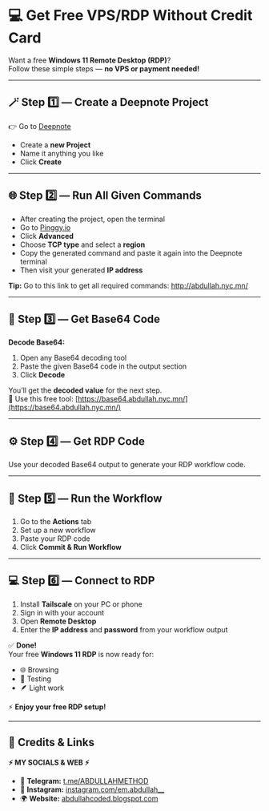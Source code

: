 # 💻 Get Free VPS/RDP Without Credit Card  

Want a free **Windows 11 Remote Desktop (RDP)**?  
Follow these simple steps — **no VPS or payment needed!**

---

## 🪄 Step 1️⃣ — Create a Deepnote Project  
👉 Go to [Deepnote](https://deepnote.com/)  
- Create a **new Project**  
- Name it anything you like  
- Click **Create**

---

## 🌐 Step 2️⃣ — Run All Given Commands  
- After creating the project, open the terminal  
- Go to [Pinggy.io](https://pinggy.io/)  
- Click **Advanced**  
- Choose **TCP type** and select a **region**  
- Copy the generated command and paste it again into the Deepnote terminal  
- Then visit your generated **IP address**

**Tip:** Go to this link to get all required commands: http://abdullah.nyc.mn/

---

## 🧠 Step 3️⃣ — Get Base64 Code  
**Decode Base64:**  
1. Open any Base64 decoding tool  
2. Paste the given Base64 code in the output section  
3. Click **Decode**

You’ll get the **decoded value** for the next step.  
🔗 Use this free tool: [https://base64.abdullah.nyc.mn/](https://base64.abdullah.nyc.mn/)

---

## ⚙️ Step 4️⃣ — Get RDP Code  
Use your decoded Base64 output to generate your RDP workflow code.

---

## 🚀 Step 5️⃣ — Run the Workflow  
1. Go to the **Actions** tab  
2. Set up a new workflow  
3. Paste your RDP code  
4. Click **Commit & Run Workflow**

---

## 💻 Step 6️⃣ — Connect to RDP  
1. Install **Tailscale** on your PC or phone  
2. Sign in with your account  
3. Open **Remote Desktop**  
4. Enter the **IP address** and **password** from your workflow output  

✅ **Done!**  
Your free **Windows 11 RDP** is now ready for:  
- 🌐 Browsing  
- 🧪 Testing  
- 🪶 Light work  

⚡ **Enjoy your free RDP setup!**

---

## 🔗 Credits & Links  

**⚡ MY SOCIALS & WEB ⚡**  
- 💬 **Telegram:** [t.me/ABDULLAHMETHOD](https://t.me/ABDULLAHMETHOD)  
- 📸 **Instagram:** [instagram.com/em.abdullah__](https://instagram.com/em.abdullah__)  
- 🌍 **Website:** [abdullahcoded.blogspot.com](https://abdullahcoded.blogspot.com)  
